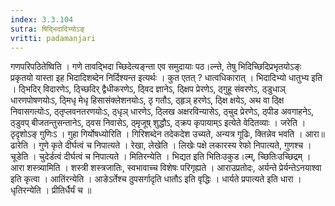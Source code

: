 ```yaml
---
index: 3.3.104
sutra: षिद्भिदादिभ्योऽङ्
vritti: padamanjari
---
```


 गणपरिपठितेष्विति । गणे तावद्भिदा च्छिदेत्यङ्न्ता एव समुदायाः पठ।ल्न्ते, तेषु भिदिच्छिदिप्रभृतयोऽङ्ः प्रकृतयो यास्ता इह भिदादिशब्देन निर्दिश्यन्त इत्यर्थः । कुत एतत् ? धात्वधिकारात् । भिदादिभ्यो धातुभ्य इति । ठ्भिदिर् विदारणेऽ, ठ्च्छिदिर् द्वैधीकरणेऽ, ठ्विद ज्ञानेऽ, ठ्क्षिप प्रेरणेऽ, ठ्गुहू संवरणेऽ, ठ्डुधाञ् धारणपोषणयोःऽ, ठ्मिधृ मेधृ हिसासंक्लेशनयोःऽ, ठृ गतौऽ, ठ्हृञ् हरणेऽ, ठ्क्षि क्षयेऽ, अथ वा ठ्क्षि निवासगत्योःऽ, ठ्तृप्लवनतरणयोःऽ, ठ्धृञ् धारणेऽ, ठ्लिख अक्षरविन्यासेऽ, ठ्चुद प्रेरणेऽ, ठ्पीड अवगाहनेऽ, ठ्डुवप् बीजतन्तुसन्तानेऽ, ठ्वस निवासेऽ, ठ्मृजूष् शुद्धौऽ, ठ्क्रप कृपायाम्ऽ इत्येते वेदितव्याः । जरेति । ठृदृशोऽङ् गुणिःऽ । गुहा गिर्योषध्योरिति । गिरिशब्देन तदेकदेश उच्यते, अन्यत्र गूढिः, क्तिन्नेव भवति । आरा॥ढारेति । गुणे कृते दीर्घत्वं च निपात्यते । रेखा, लेखेति । लिखेः पक्षे लकारस्य रेफो निपात्यते, गुणश्च । चूडेति । चुदेर्डत्वं दीर्घत्वं च निपात्यते । मितिरन्येति । भिद्यत इति भितिःउकुड।ल्म्, च्छितिःउच्छिद्रम् । आरा शस्त्र्यामिति । शस्त्री शस्त्रजातिः, स्वभावाच्च विशेषः परिगृह्यते । आराउप्रतोदः, अर्यन्ते प्रेर्यन्तेऽनयाश्वा इति कृत्वा । आतिंरन्येति । आङेऽर्तेश्च ठुपसर्गादृति धातौऽ इति वृद्धिः । धार्यते प्रपात्यते इति धारा । धृतिरन्येति । प्रीतिर्धैर्यं च ॥